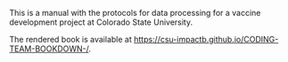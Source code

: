 This is a manual with the protocols for data processing for a vaccine development 
project at Colorado State University.

The rendered book is available at https://csu-impactb.github.io/CODING-TEAM-BOOKDOWN-/. 
